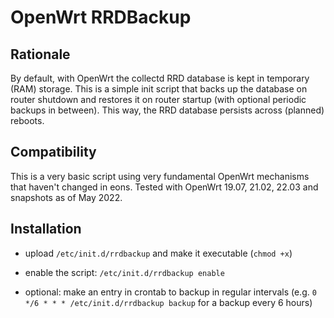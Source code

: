 # OpenWrt RRDBackup


## Rationale

By default, with OpenWrt the collectd RRD database is kept in temporary (RAM) storage. This is a simple init script that backs up the database on router shutdown and restores it on router startup (with optional periodic backups in between). This way, the RRD database persists across (planned) reboots.

## Compatibility

This is a very basic script using very fundamental OpenWrt mechanisms that haven't changed in eons. Tested with OpenWrt 19.07, 21.02, 22.03 and snapshots as of May 2022.

## Installation

* upload `/etc/init.d/rrdbackup` and make it executable (`chmod +x`)

* enable the script: `/etc/init.d/rrdbackup enable`

* optional: make an entry in crontab to backup in regular intervals (e.g. `0 */6 * * * /etc/init.d/rrdbackup backup` for a backup every 6 hours)